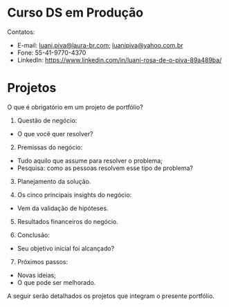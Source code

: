 # Curso DS em Produção

Contatos:
* E-mail: <luani.piva@laura-br.com>; <luanipiva@yahoo.com.br>
* Fone: 55-41-9770-4370
* LinkedIn: <https://www.linkedin.com/in/luani-rosa-de-o-piva-89a489ba/>


# Projetos 

O que é obrigatório em um projeto de portfólio?
1. Questão de negócio:
  - O que você quer resolver?
  
2. Premissas do negócio:
  - Tudo aquilo que assume para resolver o problema;
  - Pesquisa: como as pessoas resolvem esse tipo de problema?
  
3. Planejamento da solução.

4. Os cinco principais insights do negócio:
  - Vem da validação de hipóteses.

5. Resultados financeiros do negócio.

6. Conclusão:
  - Seu objetivo inicial foi alcançado?

7. Próximos passos:
  - Novas ideias;
  - O que pode ser melhorado.

A seguir serão detalhados os projetos que integram o presente portfólio.
